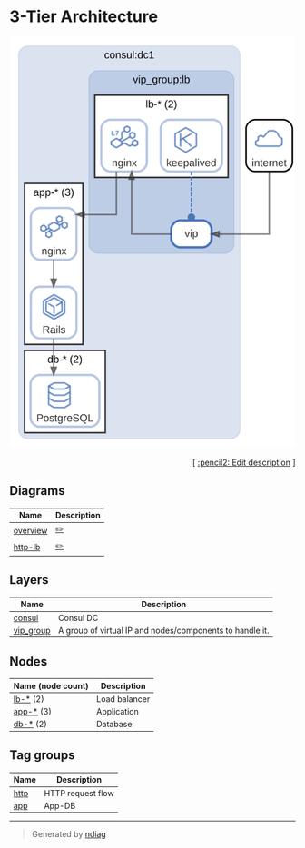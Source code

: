 # 3-Tier Architecture

![diagram](diagram-overview.svg)



<p align="right">
  [ <a href="../input/ndiag.descriptions/_index.md">:pencil2: Edit description</a> ]
<p>


## Diagrams

| Name | Description |
| --- | --- |
| [overview](diagram-overview.md) | <a href="../input/ndiag.descriptions/_diagram-overview.md">:pencil2:</a> |
| [http-lb](diagram-http-lb.md) | <a href="../input/ndiag.descriptions/_diagram-http-lb.md">:pencil2:</a> |


## Layers

| Name | Description |
| --- | --- |
| [consul](layer-consul.md) | Consul DC |
| [vip_group](layer-vip_group.md) | A group of virtual IP and nodes/components to handle it. |

## Nodes

| Name (node count) | Description |
| --- | --- |
| [lb-*](node-lb-_.md) (2) | Load balancer |
| [app-*](node-app-_.md) (3) | Application |
| [db-*](node-db-_.md) (2) | Database |


## Tag groups

| Name | Description |
| --- | --- |
| [http](tag-http.md) | HTTP request flow |
| [app](tag-app.md) | App-DB |

---

> Generated by [ndiag](https://github.com/k1LoW/ndiag)
